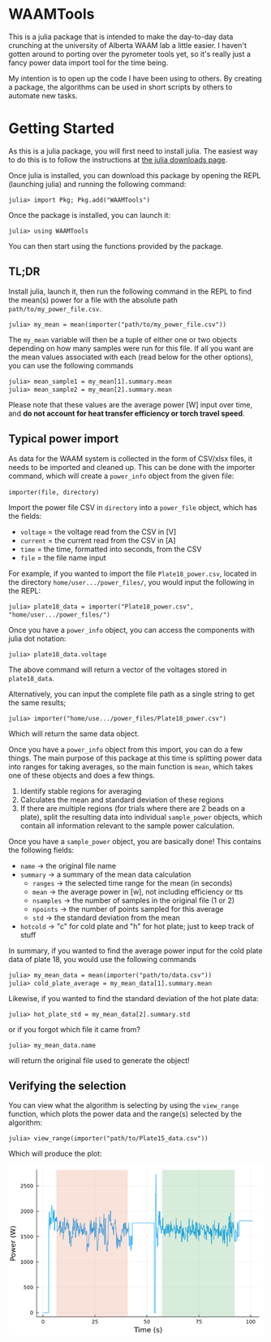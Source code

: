 # WAAMTools

This is a julia package that is intended to make the day-to-day data crunching at the university of Alberta WAAM lab a little easier. I haven't gotten around to porting over the pyrometer tools yet, so it's really just a fancy power data import tool for the time being.

My intention is to open up the code I have been using to others. By creating a package, the algorithms can be used in short scripts by others to automate new tasks.

# Getting Started

As this is a julia package, you will first need to install julia. The easiest way to do this is to follow the instructions at [the julia downloads page](https://julialang.org/downloads/).

Once julia is installed, you can download this package by opening the REPL (launching julia) and running the following command: 

```julia-repl
julia> import Pkg; Pkg.add("WAAMTools")
```

Once the package is installed, you can launch it:

```julia-repl
julia> using WAAMTools
```

You can then start using the functions provided by the package.

## TL;DR

Install julia, launch it, then run the following command in the REPL to find the mean(s) power for a file with the absolute path `path/to/my_power_file.csv`. 

```julia-repl
julia> my_mean = mean(importer("path/to/my_power_file.csv"))
```

The `my_mean` variable will then be a tuple of either one or two objects depending on how many samples were run for this file. If all you want are the mean values associated with each (read below for the other options), you can use the following commands

```julia-repl
julia> mean_sample1 = my_mean[1].summary.mean
julia> mean_sample2 = my_mean[2].summary.mean
```

Please note that these values are the average power [W] input over time, and **do not account for heat transfer efficiency or torch travel speed**. 

## Typical power import

As data for the WAAM system is collected in the form of CSV/xlsx files, it needs to be imported and cleaned up. This can be done with the importer command, which will create a `power_info` object from the given file:

`importer(file, directory)`

Import the power file CSV in `directory` into a `power_file` object, which has the fields:

* `voltage` = the voltage read from the CSV in [V]
* `current` = the current read from the CSV in [A]
* `time` = the time, formatted into seconds, from the CSV
* `file` = the file name input

For example, if you wanted to import the file `Plate18_power.csv`, located in the directory `home/user.../power_files/`, you would input the following in the REPL:

```julia-repl
julia> plate18_data = importer("Plate18_power.csv", "home/user.../power_files/")
```

Once you have a `power_info` object, you can access the components with julia dot notation:

```julia-repl
julia> plate18_data.voltage
```
The above command will return a vector of the voltages stored in `plate18_data`.

Alternatively, you can input the complete file path as a single string to get the same results;

```julia-repl
julia> importer("home/use.../power_files/Plate18_power.csv")
```

Which will return the same data object.

Once you have a `power_info` object from this import, you can do a few things. The main purpose of this package at this time is splitting power data into ranges for taking averages, so the main function is `mean`, which takes one of these objects and does a few things. 

1. Identify stable regions for averaging
2. Calculates the mean and standard deviation of these regions
3. If there are multiple regions (for trials where there are 2 beads on a plate), split the resulting data into individual `sample_power` objects, which contain all information relevant to the sample power calculation. 

Once you have a `sample_power` object, you are basically done! This contains the following fields: 

- `name` → the original file name
- `summary` → a summary of the mean data calculation
    - `ranges` → the selected time range for the mean (in seconds)
    - `mean` → the average power in [w], not including efficiency or tts
    - `nsamples` → the number of samples in the original file (1 or 2)
    - `npoints` → the number of points sampled for this average 
    - `std` → the standard deviation from the mean
- `hotcold` → "c" for cold plate and "h" for hot plate; just to keep track of stuff

In summary, if you wanted to find the average power input for the cold plate data of plate 18, you would use the following commands

```julia-repl
julia> my_mean_data = mean(importer("path/to/data.csv"))
julia> cold_plate_average = my_mean_data[1].summary.mean
```

Likewise, if you wanted to find the standard deviation of the hot plate data:

```julia-repl
julia> hot_plate_std = my_mean_data[2].summary.std
```

or if you forgot which file it came from? 

```julia-repl
julia> my_mean_data.name
```

will return the original file used to generate the object!

## Verifying the selection

You can view what the algorithm is selecting by using the `view_range` function, which plots the power data and the range(s) selected by the algorithm:

```julia-repl
julia> view_range(importer("path/to/Plate15_data.csv"))
```

Which will produce the plot:

![](./example_range_plot.png)


